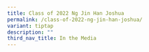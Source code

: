 ```yaml
---
title: Class of 2022 Ng Jin Han Joshua
permalink: /class-of-2022-ng-jin-han-joshua/
variant: tiptap
description: ""
third_nav_title: In the Media
---
```

